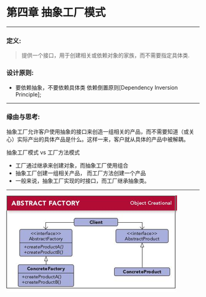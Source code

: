 # 第四章 抽象工厂模式
---

### 定义:
> 提供一个接口，用于创建相关或依赖对象的家族，而不需要指定具体类.

### 设计原则:
- 要依赖抽象，不要依赖具体类  依赖倒置原则[Dependency Inversion Principle];

---

### 缘由与思考:

抽象工厂允许客户使用抽象的接口来创造一组相关的产品，而不需要知道（或关心）实际产出的具体产品是什么。这样一来，客户就从具体的产品中被解耦。  

抽象工厂模式 vs 工厂方法模式  

- 工厂通过继承来创建对象，而抽象工厂使用组合
- 抽象工厂创建一组相关产品， 而工厂方法创建一个产品
- 一般来说，抽象工厂实现的时接口，而工厂继承抽象类。

---

![AbstractFactory](./AbstractFactory.jpg)
